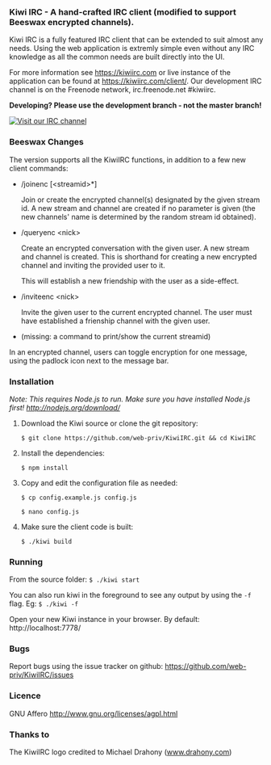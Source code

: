 ### Kiwi IRC - A hand-crafted IRC client (modified to support Beeswax encrypted channels).

Kiwi IRC is a fully featured IRC client that can be extended to suit almost any needs.
Using the web application is extremly simple even without any IRC knowledge as all the common needs are built directly into the UI.

For more information see https://kiwiirc.com or live instance of the application can be found at https://kiwiirc.com/client/.
Our development IRC channel is on the Freenode network, irc.freenode.net #kiwiirc.

**Developing? Please use the development branch - not the master branch!**

[![Visit our IRC channel](https://kiwiirc.com/buttons/irc.freenode.net/kiwiirc.png)](https://kiwiirc.com/client/irc.freenode.net/#kiwiirc)

### Beeswax Changes

The version supports all the KiwiIRC functions, in addition to a few new client commands:

- /joinenc [&lt;streamid&gt;*]

    Join or create the encrypted channel(s) designated by the given
    stream id. A new stream and channel are created if no parameter is
    given (the new channels' name is determined by the random stream
    id obtained).

- /queryenc &lt;nick&gt;

    Create an encrypted conversation with the given user. A new stream
    and channel is created. This is shorthand for creating a new
    encrypted channel and inviting the provided user to it.

    This will establish a new friendship with the user as a side-effect.

- /inviteenc &lt;nick&gt;

    Invite the given user to the current encrypted channel.
    The user must have established a frienship channel with the given user.

- (missing: a command to print/show the current streamid)

In an encrypted channel, users can toggle encryption for one message,
using the padlock icon next to the message bar.

### Installation

*Note: This requires Node.js to run. Make sure you have installed Node.js first! http://nodejs.org/download/*

1. Download the Kiwi source or clone the git repository:

    `$ git clone https://github.com/web-priv/KiwiIRC.git && cd KiwiIRC`

2. Install the dependencies:

    `$ npm install`

3. Copy and edit the configuration file as needed:

    `$ cp config.example.js config.js`

    `$ nano config.js`

4.  Make sure the client code is built:

    `$ ./kiwi build`


### Running
From the source folder: `$ ./kiwi start`

You can also run kiwi in the foreground to see any output by using the `-f` flag. Eg: `$ ./kiwi -f`

Open your new Kiwi instance in your browser. By default: http://localhost:7778/

### Bugs
Report bugs using the issue tracker on github: https://github.com/web-priv/KiwiIRC/issues

### Licence
GNU Affero
http://www.gnu.org/licenses/agpl.html


### Thanks to
The KiwiIRC logo credited to Michael Drahony (www.drahony.com)
